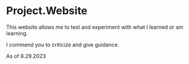# Project.Website
This website allows me to test and experiment with what I learned or am learning.

 I commend you to criticize and give guidance.

As of 8.29.2023
